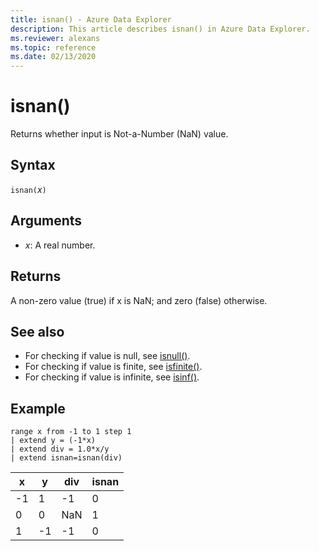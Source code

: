 ```yaml
---
title: isnan() - Azure Data Explorer
description: This article describes isnan() in Azure Data Explorer.
ms.reviewer: alexans
ms.topic: reference
ms.date: 02/13/2020
---
```

# isnan()

Returns whether input is Not-a-Number (NaN) value.  

## Syntax

`isnan(`*x*`)`

## Arguments

* *x*: A real number.

## Returns

A non-zero value (true) if x is NaN; and zero (false) otherwise.

## See also

* For checking if value is null, see [isnull()](isnullfunction.md).
* For checking if value is finite, see [isfinite()](isfinitefunction.md).
* For checking if value is infinite, see [isinf()](isinffunction.md).

## Example

```kusto
range x from -1 to 1 step 1
| extend y = (-1*x) 
| extend div = 1.0*x/y
| extend isnan=isnan(div)
```

|x|y|div|isnan|
|---|---|---|---|
|-1|1|-1|0|
|0|0|NaN|1|
|1|-1|-1|0|
